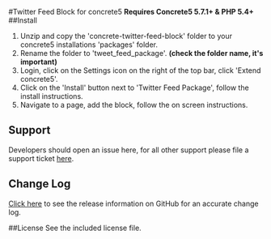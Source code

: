 #Twitter Feed Block for concrete5
**Requires Concrete5 5.7.1+ & PHP 5.4+**
##Install
1. Unzip and copy the 'concrete-twitter-feed-block' folder to your concrete5 installations 'packages' folder.
3. Rename the folder to 'tweet\_feed\_package'.  **(check the folder name, it's important)**
2. Login, click on the Settings icon on the right of the top bar, click 'Extend concrete5'.
3. Click on the 'Install' button next to 'Twitter Feed Package', follow the install instructions.
5. Navigate to a page, add the block, follow the on screen instructions.

## Support
Developers should open an issue here, for all other support please file a support ticket [here](https://c5labs.com/support?addon=Twitter+Feed).

## Change Log
[Click here](https://github.com/olsgreen/concrete-twitter-feed-block/releases) to see the release information on GitHub for an accurate change log.

##License
See the included license file.